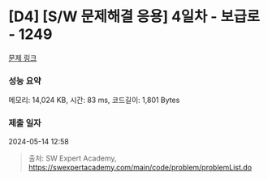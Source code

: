 # [D4] [S/W 문제해결 응용] 4일차 - 보급로 - 1249 

[문제 링크](https://swexpertacademy.com/main/code/problem/problemDetail.do?contestProbId=AV15QRX6APsCFAYD) 

### 성능 요약

메모리: 14,024 KB, 시간: 83 ms, 코드길이: 1,801 Bytes

### 제출 일자

2024-05-14 12:58



> 출처: SW Expert Academy, https://swexpertacademy.com/main/code/problem/problemList.do